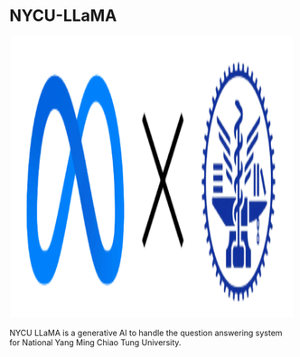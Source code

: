 # NYCU-LLaMA

<center>
    <img src="./image/nyu_llama-removebg-preview.png" width="500" height="500">
</center>

NYCU LLaMA is a generative AI to handle the question answering system for National Yang Ming Chiao Tung University.